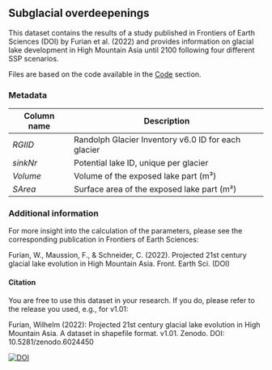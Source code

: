 ## Subglacial overdeepenings
This dataset contains the results of a study published in Frontiers of Earth Sciences (DOI)
by Furian et al. (2022) and provides information on glacial lake development in
High Mountain Asia until 2100 following four different SSP scenarios.

Files are based on the code available in the
[Code](https://github.com/cryotools/glacial-lake-evolution/tree/main/code)
section. 

### Metadata
| Column name | Description |
| ----------- | ----------- |
| *RGIID* | Randolph Glacier Inventory v6.0 ID for each glacier |
| *sinkNr* | Potential lake ID, unique per glacier |
| *Volume* | Volume of the exposed lake part (m³) |
| *SArea* | Surface area of the exposed lake part (m²) |

### Additional information

For more insight into the calculation of the parameters, 
please see the corresponding publication in Frontiers of Earth Sciences:

Furian, W., Maussion, F., & Schneider, C. (2022). 
Projected 21st century glacial lake evolution in High Mountain Asia. 
Front. Earth Sci. (DOI)

#### Citation
You are free to use this dataset in your research. 
If you do, please refer to the release you used, e.g., for v1.01:

Furian, Wilhelm (2022): Projected 21st century glacial lake evolution 
in High Mountain Asia. A dataset in shapefile format. v1.01. Zenodo. DOI: 10.5281/zenodo.6024450

[![DOI](https://zenodo.org/badge/457083839.svg)](https://zenodo.org/badge/latestdoi/457083839)

